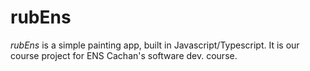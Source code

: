 # rubEns

*rubEns* is a simple painting app, built in Javascript/Typescript.
It is our course project for ENS Cachan's software dev. course.

